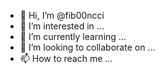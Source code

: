 - 👋 Hi, I’m @fib00ncci
- 👀 I’m interested in ...
- 🌱 I’m currently learning ...
- 💞️ I’m looking to collaborate on ...
- 📫 How to reach me ...

<!---
fib00ncci/fib00ncci is a ✨ special ✨ repository because its `README.md` (this file) appears on your GitHub profile.
You can click the Preview link to take a look at your changes.
--->
